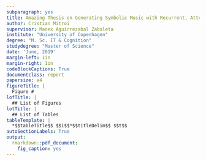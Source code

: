 ```yaml
---
subparagraph: yes
title: Amazing Thesis on Generating Symbolic Music with Recurrent, Attention-Based Networks
author: Cristian Mitroi
supervisor: Manex Aguirrezabal Zabaleta
institute: "University of Copenhagen"
degree: "M. Sc. IT & Cognition"
studydegree: "Master of Science"
date: 'June, 2019'
margin-left: 1in
margin-right: 1in
codeBlockCaptions: True
documentclass: report
papersize: a4
figureTitle: |
  Figure #
lofTitle: |
  ## List of Figures
lotTitle: |
  ## List of Tables
tableTemplate: |
  *$$tableTitle$$ $$i$$*$$titleDelim$$ $$t$$
autoSectionLabels: True
output:
  rmarkdown::pdf_document:
    fig_caption: yes
---
```


